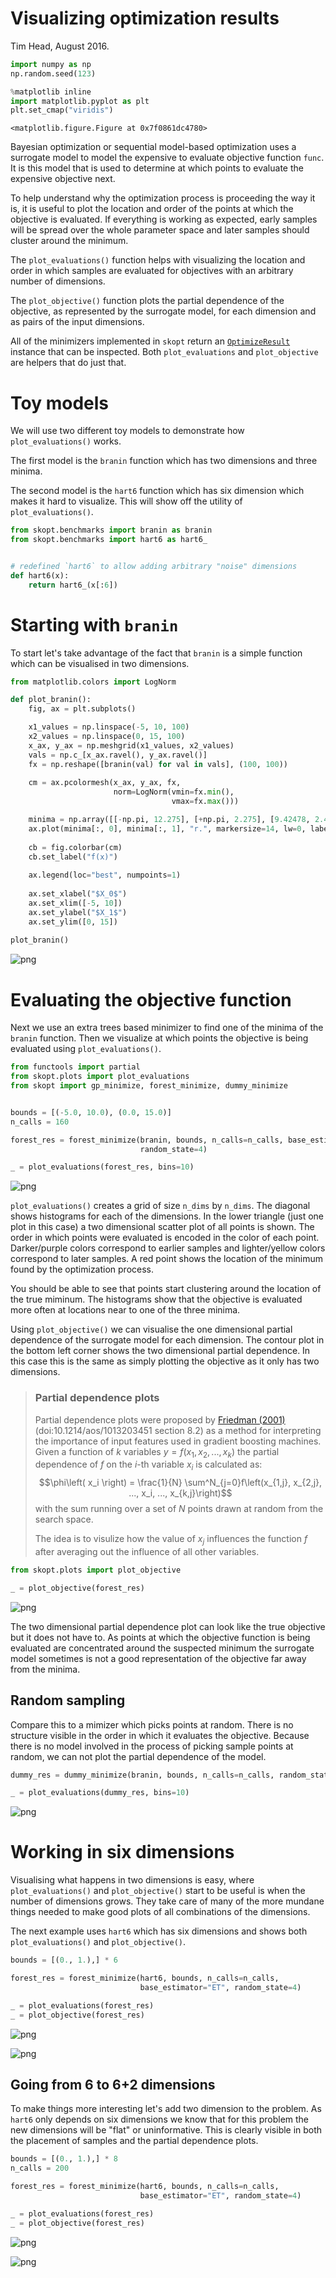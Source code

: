
# Visualizing optimization results

Tim Head, August 2016.


```python
import numpy as np
np.random.seed(123)

%matplotlib inline
import matplotlib.pyplot as plt
plt.set_cmap("viridis")
```


    <matplotlib.figure.Figure at 0x7f0861dc4780>


Bayesian optimization or sequential model-based optimization uses a surrogate model
to model the expensive to evaluate objective function `func`. It is this model
that is used to determine at which points to evaluate the expensive objective next.

To help understand why the optimization process is proceeding the way it is, it is
useful to plot the location and order of the points at which the objective is
evaluated. If everything is working as expected, early samples will be spread over
the whole parameter space and later samples should cluster around the minimum.

The `plot_evaluations()` function helps with visualizing the location and order
in which samples are evaluated for objectives with an arbitrary number of dimensions.

The `plot_objective()` function plots the partial dependence of the objective, as
represented by the surrogate model, for each dimension and as pairs of the input
dimensions.

All of the minimizers implemented in `skopt` return an [`OptimizeResult`]() instance
that can be inspected. Both `plot_evaluations` and `plot_objective` are helpers that
do just that.


# Toy models

We will use two different toy models to demonstrate how `plot_evaluations()` works.

The first model is the `branin` function which has two dimensions and three minima.

The second model is the `hart6` function which has six dimension which makes it hard to visualize. This will show off the utility of `plot_evaluations()`.


```python
from skopt.benchmarks import branin as branin
from skopt.benchmarks import hart6 as hart6_


# redefined `hart6` to allow adding arbitrary "noise" dimensions
def hart6(x):
    return hart6_(x[:6])
```

# Starting with `branin`

To start let's take advantage of the fact that `branin` is a simple
function which can be visualised in two dimensions.


```python
from matplotlib.colors import LogNorm

def plot_branin():
    fig, ax = plt.subplots()

    x1_values = np.linspace(-5, 10, 100)
    x2_values = np.linspace(0, 15, 100)
    x_ax, y_ax = np.meshgrid(x1_values, x2_values)
    vals = np.c_[x_ax.ravel(), y_ax.ravel()]
    fx = np.reshape([branin(val) for val in vals], (100, 100))
    
    cm = ax.pcolormesh(x_ax, y_ax, fx,
                       norm=LogNorm(vmin=fx.min(), 
                                    vmax=fx.max()))

    minima = np.array([[-np.pi, 12.275], [+np.pi, 2.275], [9.42478, 2.475]])
    ax.plot(minima[:, 0], minima[:, 1], "r.", markersize=14, lw=0, label="Minima")
    
    cb = fig.colorbar(cm)
    cb.set_label("f(x)")
    
    ax.legend(loc="best", numpoints=1)
    
    ax.set_xlabel("$X_0$")
    ax.set_xlim([-5, 10])
    ax.set_ylabel("$X_1$")
    ax.set_ylim([0, 15])
    
plot_branin()
```


![png](visualizing-results_files/visualizing-results_5_0.png)


# Evaluating the objective function

Next we use an extra trees based minimizer to find one of the minima of the
`branin` function. Then we visualize at which points the objective is being
evaluated using `plot_evaluations()`.


```python
from functools import partial
from skopt.plots import plot_evaluations
from skopt import gp_minimize, forest_minimize, dummy_minimize


bounds = [(-5.0, 10.0), (0.0, 15.0)]
n_calls = 160

forest_res = forest_minimize(branin, bounds, n_calls=n_calls, base_estimator="ET",
                             random_state=4)

_ = plot_evaluations(forest_res, bins=10)
```


![png](visualizing-results_files/visualizing-results_7_0.png)


`plot_evaluations()` creates a grid of size `n_dims` by `n_dims`. The diagonal shows
histograms for each of the dimensions. In the lower triangle (just one plot in this case)
a two dimensional scatter plot of all points is shown. The order in which points were
evaluated is encoded in the color of each point. Darker/purple colors correspond to earlier
samples and lighter/yellow colors correspond to later samples. A red point shows the location
of the minimum found by the optimization process.

You should be able to see that points start clustering around the location of the true
miminum. The histograms show that the objective is evaluated more often at locations near
to one of the three minima.

Using `plot_objective()` we can visualise the one dimensional partial dependence of the
surrogate model for each dimension. The contour plot in the bottom left corner shows
the two dimensional partial dependence. In this case this is the same as simply plotting
the objective as it only has two dimensions.

> ### Partial dependence plots
>
> Partial dependence plots were proposed by [Friedman (2001)](http://projecteuclid.org/euclid.aos/1013203451) (doi:10.1214/aos/1013203451 section 8.2)
> as a method for interpreting the importance of input features used in gradient
> boosting machines. Given a function of $k$ variables $y=f\left(x_1, x_2, ..., x_k\right)$ the
> partial dependence of $f$ on the $i$-th variable $x_i$ is calculated as:
> $$\phi\left( x_i \right) = \frac{1}{N} \sum^N_{j=0}f\left(x_{1,j}, x_{2,j}, ..., x_i, ..., x_{k,j}\right)$$
> with the sum running over a set of $N$ points drawn at random from the search space.
>
> The idea is to visulize how the value of $x_j$ influences the function $f$ after
> averaging out the influence of all other variables.


```python
from skopt.plots import plot_objective

_ = plot_objective(forest_res)
```


![png](visualizing-results_files/visualizing-results_9_0.png)


The two dimensional partial dependence plot can look like the true objective but it does not
have to. As points at which the objective function is being evaluated are concentrated
around the suspected minimum the surrogate model sometimes is not a good
representation of the objective far away from the minima.

## Random sampling

Compare this to a mimizer which picks points at random. There is no structure visible
in the order in which it evaluates the objective. Because there is no model involved
in the process of picking sample points at random, we can not plot the partial
dependence of the model.


```python
dummy_res = dummy_minimize(branin, bounds, n_calls=n_calls, random_state=4)

_ = plot_evaluations(dummy_res, bins=10)
```


![png](visualizing-results_files/visualizing-results_12_0.png)


# Working in six dimensions

Visualising what happens in two dimensions is easy, where `plot_evaluations()` and
`plot_objective()` start to be useful is when the number of dimensions grows.
They take care of many of the more mundane things needed to make good plots of all combinations of the dimensions.

The next example uses `hart6` which has six dimensions and shows both `plot_evaluations()`
and `plot_objective()`.


```python
bounds = [(0., 1.),] * 6

forest_res = forest_minimize(hart6, bounds, n_calls=n_calls,
                             base_estimator="ET", random_state=4)
```


```python
_ = plot_evaluations(forest_res)
_ = plot_objective(forest_res)
```


![png](visualizing-results_files/visualizing-results_15_0.png)



![png](visualizing-results_files/visualizing-results_15_1.png)


## Going from 6 to 6+2 dimensions

To make things more interesting let's add two dimension to the problem. As `hart6`
only depends on six dimensions we know that for this problem the new dimensions will
be "flat" or uninformative. This is clearly visible in both the placement of samples
and the partial dependence plots.


```python
bounds = [(0., 1.),] * 8
n_calls = 200

forest_res = forest_minimize(hart6, bounds, n_calls=n_calls,
                             base_estimator="ET", random_state=4)

_ = plot_evaluations(forest_res)
_ = plot_objective(forest_res)
```


![png](visualizing-results_files/visualizing-results_17_0.png)



![png](visualizing-results_files/visualizing-results_17_1.png)

